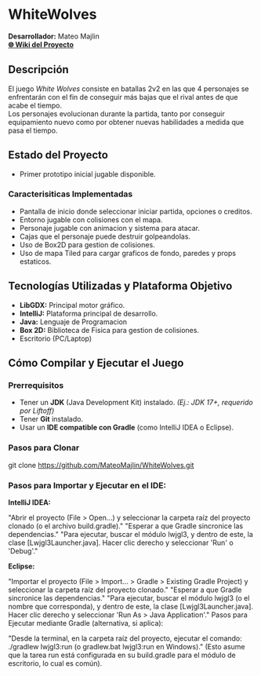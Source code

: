 # WhiteWolves

**Desarrollador:** Mateo Majlin  
**[🌐 Wiki del Proyecto](https://github.com/MateoMajlin/WhiteWolves/wiki)**

## Descripción

El juego *White Wolves* consiste en batallas 2v2 en las que 4 personajes se enfrentarán con el fin de conseguir más bajas que el rival antes de que acabe el tiempo.  
Los personajes evolucionan durante la partida, tanto por conseguir equipamiento nuevo como por obtener nuevas habilidades a medida que pasa el tiempo.

## Estado del Proyecto
- Primer prototipo inicial jugable disponible.

### Caracterisiticas Implementadas

- Pantalla de inicio donde seleccionar iniciar partida, opciones o creditos.
- Entorno jugable con colisiones con el mapa.
- Personaje jugable con animacion y sistema para atacar.
- Cajas que el personaje puede destruir golpeandolas.
- Uso de Box2D para gestion de colisiones.
- Uso de mapa Tiled para cargar graficos de fondo, paredes y props estaticos.

## Tecnologías Utilizadas y Plataforma Objetivo

- **LibGDX:** Principal motor gráfico.
- **IntelliJ:** Plataforma principal de desarrollo.
- **Java:** Lenguaje de Programacion
- **Box 2D:** Biblioteca de Fisica para gestion de colisiones.
- Escritorio (PC/Laptop)

## Cómo Compilar y Ejecutar el Juego

### Prerrequisitos

- Tener un **JDK** (Java Development Kit) instalado. *(Ej.: JDK 17+, requerido por Liftoff)*
- Tener **Git** instalado.
- Usar un **IDE compatible con Gradle** (como IntelliJ IDEA o Eclipse).

### Pasos para Clonar

git clone https://github.com/MateoMajlin/WhiteWolves.git

### Pasos para Importar y Ejecutar en el IDE:

**IntelliJ IDEA:**

"Abrir el proyecto (File > Open...) y seleccionar la carpeta raíz del proyecto clonado (o el archivo build.gradle)."
"Esperar a que Gradle sincronice las dependencias."
"Para ejecutar, buscar el módulo lwjgl3, y dentro de este, la clase [Lwjgl3Launcher.java]. Hacer clic derecho y seleccionar 'Run' o 'Debug'."

**Eclipse:**

"Importar el proyecto (File > Import... > Gradle > Existing Gradle Project) y seleccionar la carpeta raíz del proyecto clonado."
"Esperar a que Gradle sincronice las dependencias."
"Para ejecutar, buscar el módulo lwjgl3 (o el nombre que corresponda), y dentro de este, la clase [Lwjgl3Launcher.java]. Hacer clic derecho y seleccionar 'Run As > Java Application'."
Pasos para Ejecutar mediante Gradle (alternativa, si aplica):

"Desde la terminal, en la carpeta raíz del proyecto, ejecutar el comando: ./gradlew lwjgl3:run (o gradlew.bat lwjgl3:run en Windows)." (Esto asume que la tarea run está configurada en su build.gradle para el módulo de escritorio, lo cual es común).

